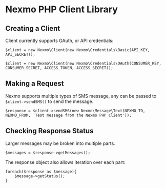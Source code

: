 Nexmo PHP Client Library
========================

## Creating a Client

Client currently supports OAuth, or API credentials:

`$client = new Nexmo\Client(new Nexmo\Credentials\Basic(API_KEY, API_SECRET));`

`$client = new Nexmo\Client(new Nexmo\Credentials\OAuth(CONSUMER_KEY, CONSUMER_SECRET, ACCESS_TOKEN, ACCESS_SECRET));`

## Making a Request

Nexmo supports multiple types of SMS message, any can be passed to `$client->sendSMS()` to send the message.

`$response = $client->sendSMS(new Nexmo\Message\Text(NEXMO_TO, NEXMO_FROM, 'Test message from the Nexmo PHP Client'));`

## Checking Response Status

Larger messages may be broken into multiple parts.

`$messages = $response->getMessages();`

The response object also allows iteration over each part:

    foreach($response as $message){
        $message->getStatus();
    }